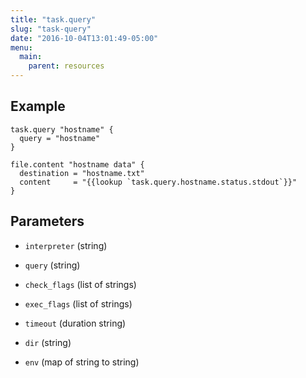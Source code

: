 ```yaml
---
title: "task.query"
slug: "task-query"
date: "2016-10-04T13:01:49-05:00"
menu:
  main:
    parent: resources
---
```





## Example

```hcl
task.query "hostname" {
  query = "hostname"
}

file.content "hostname data" {
  destination = "hostname.txt"
  content     = "{{lookup `task.query.hostname.status.stdout`}}"
}

```


## Parameters

- `interpreter` (string)


- `query` (string)


- `check_flags` (list of strings)


- `exec_flags` (list of strings)


- `timeout` (duration string)


- `dir` (string)


- `env` (map of string to string)



